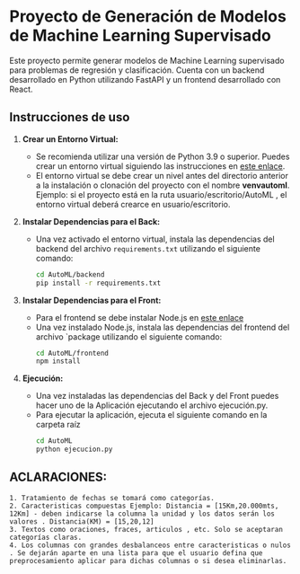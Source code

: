 # Proyecto de Generación de Modelos de Machine Learning Supervisado

Este proyecto permite generar modelos de Machine Learning supervisado para problemas de regresión y clasificación. Cuenta con un backend desarrollado en Python utilizando FastAPI y un frontend desarrollado con React.

## Instrucciones de uso

1. **Crear un Entorno Virtual:**
   - Se recomienda utilizar una versión de Python 3.9 o superior. Puedes crear un entorno virtual siguiendo las instrucciones en [este enlace](https://docs.python.org/es/3/tutorial/venv.html).
   - El entorno virtual se debe crear un nivel antes del directorio anterior a la instalación o clonación del proyecto con el nombre **venvautoml**. Ejemplo: si el proyecto está en la ruta usuario/escritorio/AutoML , el entorno virtual deberá crearce en usuario/escritorio.

2. **Instalar Dependencias para el Back:**
   - Una vez activado el entorno virtual, instala las dependencias del backend del archivo `requirements.txt` utilizando el siguiente comando:
      ```bash
      cd AutoML/backend
      pip install -r requirements.txt
      ```
3. **Instalar Dependencias para el Front:**
   - Para el frontend se debe instalar Node.js en [este enlace](https://nodejs.org/en/download/package-manager)
   - Una vez instalado Node.js, instala las dependencias del frontend del archivo `package utilizando el siguiente comando:  
      ```bash
      cd AutoML/frontend
      npm install
      ```
4. **Ejecución:**
   - Una vez instaladas las dependencias del Back y del Front puedes hacer uno de la Aplicación ejecutando el archivo ejecución.py.
   - Para ejecutar la aplicación, ejecuta el siguiente comando en la carpeta raíz
      ```bash
      cd AutoML
      python ejecucion.py
      ```

## ACLARACIONES:
    1. Tratamiento de fechas se tomará como categorías. 
    2. Caracteristicas compuestas Ejemplo: Distancia = [15Km,20.000mts, 12Km] - deben indicarse la columna la unidad y los datos serán los valores . Distancia(KM) = [15,20,12]
    3. Textos como oraciones, fraces, articulos , etc. Solo se aceptaran categorías claras. 
    4. Los columnas con grandes desbalanceos entre caracteristicas o nulos . Se dejarán aparte en una lista para que el usuario defina que preprocesamiento aplicar para dichas columnas o si desea eliminarlas. 
